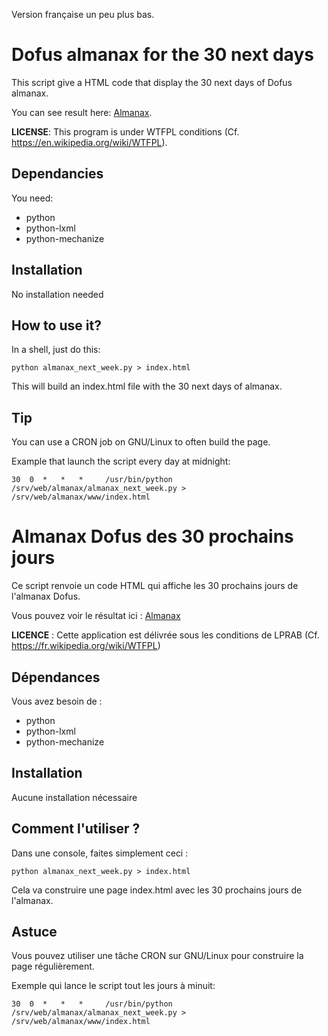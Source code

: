 Version française un peu plus bas.

# Dofus almanax for the 30 next days

This script give a HTML code that display the 30 next days of Dofus almanax.

You can see result here: [Almanax](http://almanax.depotoi.re "Have a look to the result").

**LICENSE**: This program is under WTFPL conditions (Cf. https://en.wikipedia.org/wiki/WTFPL).

## Dependancies

You need:

  * python
  * python-lxml
  * python-mechanize

## Installation

No installation needed

## How to use it?

In a shell, just do this:

    python almanax_next_week.py > index.html

This will build an index.html file with the 30 next days of almanax.

## Tip

You can use a CRON job on GNU/Linux to often build the page.

Example that launch the script every day at midnight:

    30  0  *   *   *     /usr/bin/python /srv/web/almanax/almanax_next_week.py > /srv/web/almanax/www/index.html

# Almanax Dofus des 30 prochains jours

Ce script renvoie un code HTML qui affiche les 30 prochains jours de l'almanax Dofus.

Vous pouvez voir le résultat ici : [Almanax](http://almanax.depotoi.re "Apercevoir le résultat")

**LICENCE** : Cette application est délivrée sous les conditions de LPRAB (Cf. https://fr.wikipedia.org/wiki/WTFPL)


## Dépendances

Vous avez besoin de : 

  * python
  * python-lxml
  * python-mechanize

## Installation

Aucune installation nécessaire

## Comment l'utiliser ?

Dans une console, faites simplement ceci : 

    python almanax_next_week.py > index.html

Cela va construire une page index.html avec les 30 prochains jours de l'almanax.

## Astuce

Vous pouvez utiliser une tâche CRON sur GNU/Linux pour construire la page régulièrement.

Exemple qui lance le script tout les jours à minuit:

    30  0  *   *   *     /usr/bin/python /srv/web/almanax/almanax_next_week.py > /srv/web/almanax/www/index.html

